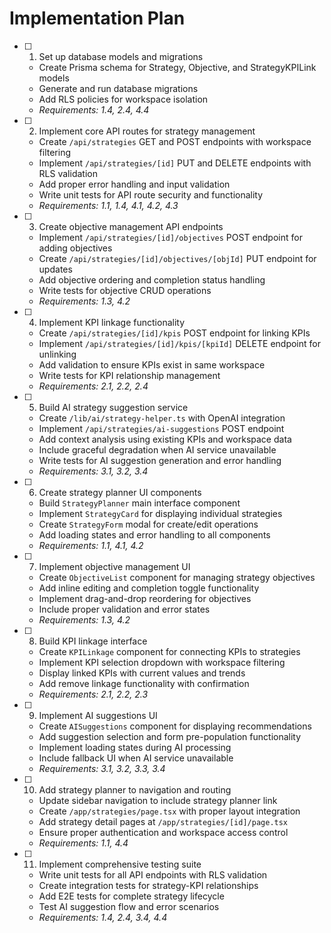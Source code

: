 # Implementation Plan

- [ ] 1. Set up database models and migrations
  - Create Prisma schema for Strategy, Objective, and StrategyKPILink models
  - Generate and run database migrations
  - Add RLS policies for workspace isolation
  - _Requirements: 1.4, 2.4, 4.4_

- [ ] 2. Implement core API routes for strategy management
  - Create `/api/strategies` GET and POST endpoints with workspace filtering
  - Implement `/api/strategies/[id]` PUT and DELETE endpoints with RLS validation
  - Add proper error handling and input validation
  - Write unit tests for API route security and functionality
  - _Requirements: 1.1, 1.4, 4.1, 4.2, 4.3_

- [ ] 3. Create objective management API endpoints
  - Implement `/api/strategies/[id]/objectives` POST endpoint for adding objectives
  - Create `/api/strategies/[id]/objectives/[objId]` PUT endpoint for updates
  - Add objective ordering and completion status handling
  - Write tests for objective CRUD operations
  - _Requirements: 1.3, 4.2_

- [ ] 4. Implement KPI linkage functionality
  - Create `/api/strategies/[id]/kpis` POST endpoint for linking KPIs
  - Implement `/api/strategies/[id]/kpis/[kpiId]` DELETE endpoint for unlinking
  - Add validation to ensure KPIs exist in same workspace
  - Write tests for KPI relationship management
  - _Requirements: 2.1, 2.2, 2.4_

- [ ] 5. Build AI strategy suggestion service
  - Create `/lib/ai/strategy-helper.ts` with OpenAI integration
  - Implement `/api/strategies/ai-suggestions` POST endpoint
  - Add context analysis using existing KPIs and workspace data
  - Include graceful degradation when AI service unavailable
  - Write tests for AI suggestion generation and error handling
  - _Requirements: 3.1, 3.2, 3.4_

- [ ] 6. Create strategy planner UI components
  - Build `StrategyPlanner` main interface component
  - Implement `StrategyCard` for displaying individual strategies
  - Create `StrategyForm` modal for create/edit operations
  - Add loading states and error handling to all components
  - _Requirements: 1.1, 4.1, 4.2_

- [ ] 7. Implement objective management UI
  - Create `ObjectiveList` component for managing strategy objectives
  - Add inline editing and completion toggle functionality
  - Implement drag-and-drop reordering for objectives
  - Include proper validation and error states
  - _Requirements: 1.3, 4.2_

- [ ] 8. Build KPI linkage interface
  - Create `KPILinkage` component for connecting KPIs to strategies
  - Implement KPI selection dropdown with workspace filtering
  - Display linked KPIs with current values and trends
  - Add remove linkage functionality with confirmation
  - _Requirements: 2.1, 2.2, 2.3_

- [ ] 9. Implement AI suggestions UI
  - Create `AISuggestions` component for displaying recommendations
  - Add suggestion selection and form pre-population functionality
  - Implement loading states during AI processing
  - Include fallback UI when AI service unavailable
  - _Requirements: 3.1, 3.2, 3.3, 3.4_

- [ ] 10. Add strategy planner to navigation and routing
  - Update sidebar navigation to include strategy planner link
  - Create `/app/strategies/page.tsx` with proper layout integration
  - Add strategy detail pages at `/app/strategies/[id]/page.tsx`
  - Ensure proper authentication and workspace access control
  - _Requirements: 1.1, 4.4_

- [ ] 11. Implement comprehensive testing suite
  - Write unit tests for all API endpoints with RLS validation
  - Create integration tests for strategy-KPI relationships
  - Add E2E tests for complete strategy lifecycle
  - Test AI suggestion flow and error scenarios
  - _Requirements: 1.4, 2.4, 3.4, 4.4_